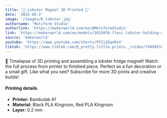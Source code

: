 ```yaml
---
title: '🦞 Lobster Magnet 3D Printed 🦞'
date: '2025-05-2'
image: '/images/6.lobster.jpg'
authorname: 'Motiform Studio'
authorlink: 'https://makerworld.com/en/@MotiformStudio'
link: 'https://makerworld.com/en/models/1019976-flexi-lobster-holding-claws-magnet-keychain#profileId-1001023'
source: 'makerworld'
youtube: 'https://www.youtube.com/shorts/PFZjZUqnRsU'
tiktok: 'https://www.tiktok.com/@_pretty.little.prints._/video/7499451812894870806'
---
```


🦞 Timelapse of 3D printing and assembling a lobster fridge magnet! Watch the full process from printer to finished piece. Perfect as a fun decoration or a small gift. Like what you see? Subscribe for more 3D prints and creative builds!

#### Printing details
- **Printer:** Bambulab A1
- **Material:** Black PLA Kingroon, Red PLA Kingroon
- **Layer:** 0.2 mm
